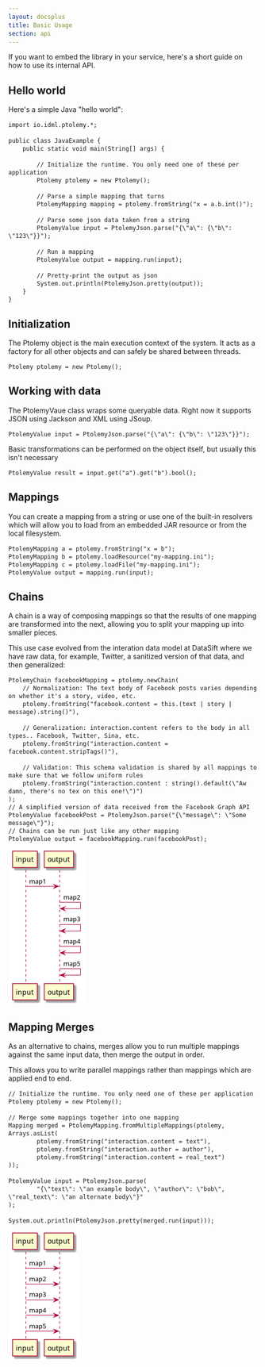 ```yaml
---
layout: docsplus
title: Basic Usage
section: api
---
```


If you want to embed the library in your service, here's a short guide on how to use its internal API.

## Hello world

Here's a simple Java "hello world":

    import io.idml.ptolemy.*;

    public class JavaExample {
        public static void main(String[] args) {

            // Initialize the runtime. You only need one of these per application
            Ptolemy ptolemy = new Ptolemy();

            // Parse a simple mapping that turns
            PtolemyMapping mapping = ptolemy.fromString("x = a.b.int()");

            // Parse some json data taken from a string
            PtolemyValue input = PtolemyJson.parse("{\"a\": {\"b\": \"123\"}}");

            // Run a mapping
            PtolemyValue output = mapping.run(input);

            // Pretty-print the output as json
            System.out.println(PtolemyJson.pretty(output));
        }
    }

## Initialization

The Ptolemy object is the main execution context of the system. It acts as a factory for all other objects and can safely be shared between threads.

    Ptolemy ptolemy = new Ptolemy();

## Working with data

The PtolemyVaue class wraps some queryable data. Right now it supports JSON using Jackson and XML using JSoup.

    PtolemyValue input = PtolemyJson.parse("{\"a\": {\"b\": \"123\"}}");

Basic transformations can be performed on the object itself, but usually this isn't necessary

    PtolemyValue result = input.get("a").get("b").bool();

## Mappings

You can create a mapping from a string or use one of the built-in resolvers which will allow you to load from an embedded JAR resource or from the local filesystem.

    PtolemyMapping a = ptolemy.fromString("x = b");
    PtolemyMapping b = ptolemy.loadResource("my-mapping.ini");
    PtolemyMapping c = ptolemy.loadFile("my-mapping.ini");
    PtolemyValue output = mapping.run(input);

## Chains

A chain is a way of composing mappings so that the results of one mapping are transformed into the next, allowing you to split your mapping up into smaller pieces.

This use case evolved from the interation data model at DataSift where we have raw data, for example, Twitter, a sanitized version of that data, and then generalized:

    PtolemyChain facebookMapping = ptolemy.newChain(
        // Normalization: The text body of Facebook posts varies depending on whether it's a story, video, etc.
        ptolemy.fromString("facebook.content = this.(text | story | message).string()"),

        // Generalization: interaction.content refers to the body in all types.. Facebook, Twitter, Sina, etc.
        ptolemy.fromString("interaction.content = facebook.content.stripTags()"),

        // Validation: This schema validation is shared by all mappings to make sure that we follow uniform rules
        ptolemy.fromString("interaction.content : string().default(\"Aw damn, there's no tex on this one!\")")
    );
    // A simplified version of data received from the Facebook Graph API
    PtolemyValue facebookPost = PtolemyJson.parse("{\"message\": \"Some message\"}");
    // Chains can be run just like any other mapping
    PtolemyValue output = facebookMapping.run(facebookPost);

![chain diagram](./diagrams/chain.png)

## Mapping Merges

As an alternative to chains, merges allow you to run multiple mappings against the same input data, then merge the output in order.

This allows you to write parallel mappings rather than mappings which are applied end to end.

    // Initialize the runtime. You only need one of these per application
    Ptolemy ptolemy = new Ptolemy();

    // Merge some mappings together into one mapping
    Mapping merged = PtolemyMapping.fromMultipleMappings(ptolemy, Arrays.asList(
            ptolemy.fromString("interaction.content = text"),
            ptolemy.fromString("interaction.author = author"),
            ptolemy.fromString("interaction.content = real_text")
    ));

    PtolemyValue input = PtolemyJson.parse(
            "{\"text\": \"an example body\", \"author\": \"bob\", \"real_text\": \"an alternate body\"}"
    );

    System.out.println(PtolemyJson.pretty(merged.run(input)));

![chain diagram](./diagrams/merge.png)
